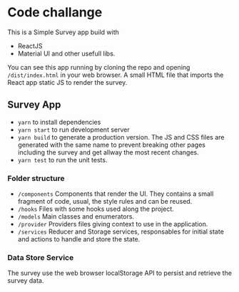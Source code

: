 # Code challange

This is a Simple Survey app build with

- ReactJS
- Material UI and other usefull libs.

You can see this app running by cloning the repo and opening `/dist/index.html` in your web browser.
A small HTML file that imports the React app static JS to render the survey.

## Survey App

- `yarn` to install dependencies
- `yarn start` to run development server
- `yarn build` to generate a production version. The JS and CSS files are generated with the same name to prevent breaking other pages including the survey and get allway the most recent changes.
- `yarn test` to run the unit tests.

### Folder structure

- `/components` Components that render the UI. They contains a small fragment of code, usual, the style rules and can be reused.
- `/hooks` Files with some hooks used along the project.
- `/models` Main classes and enumerators.
- `/provider` Providers files giving context to use in the application.
- `/services` Reducer and Storage services, responsables for initial state and actions to handle and store the state.

### Data Store Service

The survey use the web browser localStorage API to persist and retrieve the survey data.
